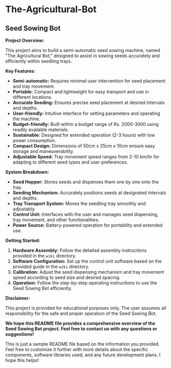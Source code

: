 # The-Agricultural-Bot
## Seed Sowing Bot

**Project Overview:**

This project aims to build a semi-automatic seed sowing machine, named "The Agricultural Bot," designed to assist in sowing seeds accurately and efficiently within seedling trays. 

**Key Features:**

* **Semi-automatic:** Requires minimal user intervention for seed placement and tray movement.
* **Portable:** Compact and lightweight for easy transport and use in different locations.
* **Accurate Seeding:** Ensures precise seed placement at desired intervals and depths.
* **User-friendly:** Intuitive interface for setting parameters and operating the machine.
* **Budget-friendly:** Built within a budget range of Rs. 2000-3000 using readily available materials.
* **Sustainable:** Designed for extended operation (2-3 hours) with low power consumption.
* **Compact Design:** Dimensions of 50cm x 25cm x 10cm ensure easy storage and maneuverability.
* **Adjustable Speed:** Tray movement speed ranges from 2-10 km/hr for adapting to different seed types and user preferences.

**System Breakdown:**

* **Seed Hopper:** Stores seeds and dispenses them one by one onto the tray.
* **Seeding Mechanism:** Accurately positions seeds at designated intervals and depths.
* **Tray Transport System:** Moves the seedling tray smoothly and adjustably.
* **Control Unit:** Interfaces with the user and manages seed dispensing, tray movement, and other functionalities.
* **Power Source:** Battery-powered operation for portability and extended use.

**Getting Started:**

1. **Hardware Assembly:** Follow the detailed assembly instructions provided in the `wiki` directory.
2. **Software Configuration:** Set up the control unit software based on the provided guide in the `wiki` directory.
3. **Calibration:** Adjust the seed dispensing mechanism and tray movement speed according to seed size and desired spacing.
4. **Operation:** Follow the step-by-step operating instructions to use the Seed Sowing Bot efficiently.



**Disclaimer:**

This project is provided for educational purposes only. The user assumes all responsibility for the safe and proper operation of the Seed Sowing Bot.

**We hope this README file provides a comprehensive overview of the Seed Sowing Bot project. Feel free to contact us with any questions or suggestions!**

This is just a sample README file based on the information you provided. Feel free to customize it further with more details about the specific components, software libraries used, and any future development plans. I hope this helps!

